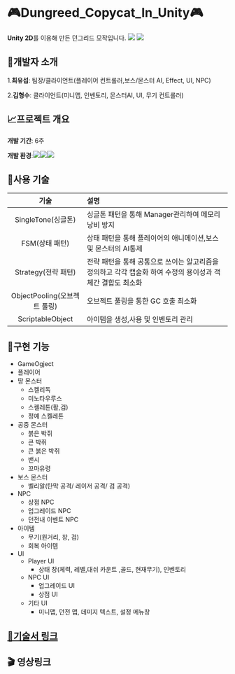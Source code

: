 # 🎮Dungreed_Copycat_In_Unity🎮
**Unity 2D**를 이용해 만든 던그리드 모작입니다.
<img src= "https://github.com/Seoptank/DungreedCopy/assets/126733224/e9690d19-d333-4212-aef3-c1541f25e9dd">
<img src= "https://github.com/Seoptank/DungreedCopy/assets/126733224/47698492-305a-4daa-a05b-6dc9d8016eed">
## 🧙개발자 소개
1.**최유섭**: 팀장/클라이언트(플레이어 컨트롤러,보스/몬스터 AI, Effect, UI, NPC)

2.**김형수**: 클라이언트(미니맵, 인벤토리, 몬스터AI, UI, 무기 컨트롤러)
## 📈프로젝트 개요

**개발 기간**: 6주

**개발 환경**:<img src="https://img.shields.io/badge/github-%23121011.svg?style=for-the-badge&logo=github&logoColor=white"/><img src="https://img.shields.io/badge/c%23-%23239120.svg?style=for-the-badge&logo=c-sharp&logoColor=white"/><img src="https://img.shields.io/badge/unity-%23000000.svg?style=for-the-badge&logo=unity&logoColor=white"/> 

## 🧪사용 기술
|**기술**|**설명**|
|:---:|:---|
|SingleTone<dr>(싱글톤)|싱글톤 패턴을 통해 Manager관리하여 메모리 낭비 방지|
|FSM<dr>(상태 패턴)|상태 패턴을 통해 플레이어의 애니메이션,보스 및 몬스터의 AI통제|
|Strategy<dr>(전략 패턴)|전략 패턴을 통해 공통으로 쓰이는 알고리즘을 정의하고 각각 캡술화 하여 수정의 용이성과 객체간 결합도 최소화|
|ObjectPooling<dr>(오브젝트 풀링)|오브젝트 풀링을 통한 GC 호출 최소화|
|ScriptableObject|아이템을 생성,사용 및 인벤토리 관리|
## 💊구현 기능
* GameOgject
 * 플레이어
 * 땅 몬스터
   * 스켈리독
   * 미노타우루스
   * 스켈레톤(활,검)
   * 정예 스켈레톤
 * 공중 몬스터
   * 붉은 박쥐
   * 큰 박쥐
   * 큰 붉은 박쥐
   * 밴시
   * 꼬마유령   
 * 보스 몬스터
   * 벨리알(탄막 공격/ 레이저 공격/ 검 공격)
 * NPC
   * 상점 NPC
   * 업그레이드 NPC
   * 던전내 이벤트 NPC
 * 아이템
   * 무기(원거리, 창, 검)
   * 회복 아이템
* UI
  * Player UI
    * 상태 창(체력, 레벨,대쉬 카운트 ,골드, 현재무기), 인벤토리
  * NPC UI
    * 업그레이드 UI
    * 상점 UI
  * 기타 UI
    * 미니맵, 던전 맵, 데미지 텍스트, 설정 메뉴창 
## [🚩기술서 링크](https://docs.google.com/presentation/d/1jHJAIKg0ex0KCO2hozneaqXTghVdsbdJ29tOFAVNDkg/edit?usp=sharing)
## 🎬 영상링크
